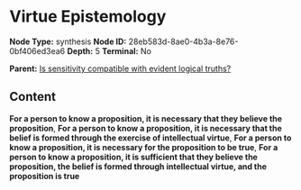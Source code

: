 # Virtue Epistemology

**Node Type:** synthesis
**Node ID:** 28eb583d-8ae0-4b3a-8e76-0bf406ed3ea6
**Depth:** 5
**Terminal:** No

**Parent:** [Is sensitivity compatible with evident logical truths?](is-sensitivity-compatible-with-evident-logical-truths-antithesis-d616c598-cf53-4014-b0c7-ed40994f25dc.md)

## Content

**For a person to know a proposition, it is necessary that they believe the proposition**, **For a person to know a proposition, it is necessary that the belief is formed through the exercise of intellectual virtue**, **For a person to know a proposition, it is necessary for the proposition to be true**, **For a person to know a proposition, it is sufficient that they believe the proposition, the belief is formed through intellectual virtue, and the proposition is true**
